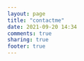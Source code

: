 ```yaml
---
layout: page
title: "contactme"
date: 2021-09-20 14:34
comments: true
sharing: true
footer: true
---
```


